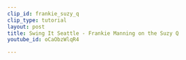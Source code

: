 ```yaml
---
clip_id: frankie_suzy_q
clip_type: tutorial
layout: post
title: Swing It Seattle - Frankie Manning on the Suzy Q
youtube_id: oCaObzWlqR4

---
```


